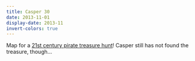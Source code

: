 ```yaml
---
title: Casper 30
date: 2013-11-01
display-date: 2013-11
invert-colors: true
---
```


<section>
  <span>
    Map for a <a href="http://casper30.nl/">21st century pirate treasure hunt</a>! Casper still has not found the treasure, though...
  </span>
</section>
